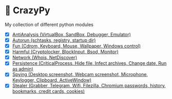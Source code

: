 
# :mushroom: CrazyPy

My collection of different python modules

 - [X] [AntiAnalysis (VirtualBox, SandBox, Debugger, Emulator)](AntiAnalysis)
 - [X] [Autorun (schtasks, registry, startup dir)](Autorun)
 - [X] [Fun (Cdrom, Keyboard, Mouse, Wallpaper, Windows control)](Fun)
 - [X] [Harmful (Cryptolocker, BlockInput, Bsod, Monitor)](Harmful)
 - [X] [Network (Whois, NetDiscover)](Network)
 - [X] [Persistence (CriticalProcess, Hide file, Infect archives, Change date, Run as admin)](Persistence)
 - [X] [Spying (Desktop screenshot, Webcam screenshot, Microphone, Keylogger, Clipboard, ActiveWindow)](Spying)
 - [X] [Stealer (Grabber, Telegram, Wifi, Filezilla, Chromium passwords, history, bookmarks, credit cards, cookies)](Stealer)
